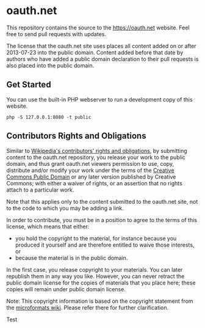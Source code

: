 oauth.net
=========

This repository contains the source to the https://oauth.net website. Feel free to send pull requests with updates.

The license that the oauth.net site uses places all content added on or after 2013-07-23 into the public domain. Content added before that date by authors who have added a public domain declaration to their pull requests is also placed into the public domain.

## Get Started

You can use the built-in PHP webserver to run a development copy of this website.

```
php -S 127.0.0.1:8080 -t public
```

## Contributors Rights and Obligations

Similar to [Wikipedia's contributors' rights and obligations](http://en.wikipedia.org/wiki/Wikipedia:Copyrights#Contributors.27_rights_and_obligations), by submitting content to the oauth.net repository, you release your work to the public domain, and thus grant oauth.net viewers permission to use, copy, distribute and/or modify your work under the terms of the [Creative Commons Public Domain](https://creativecommons.org/share-your-work/public-domain/cc0/) or any later version published by Creative Commons; with either a waiver of rights, or an assertion that no rights attach to a particular work.

Note that this applies only to the content submitted to the oauth.net site, not to the code to which you may be adding a link.

In order to contribute, you must be in a position to agree to the terms of this license, which means that either:

* you hold the copyright to the material, for instance because you produced it yourself and are therefore entitled to waive those interests, or
* because the material is in the public domain.

In the first case, you release copyright to your materials. You can later republish them in any way you like. However, you can never retract the public domain license for the copies of materials that you place here; these copies will remain under public domain license.

Note: This copyright information is based on the copyright statement from the [microformats wiki](http://microformats.org/wiki/copyrights). Please refer there for further clarification.

Test
